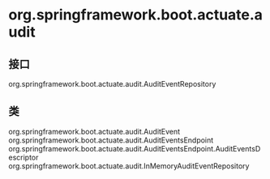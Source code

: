 # org.springframework.boot.actuate.audit

## 接口

org.springframework.boot.actuate.audit.AuditEventRepository

## 类

org.springframework.boot.actuate.audit.AuditEvent
org.springframework.boot.actuate.audit.AuditEventsEndpoint
org.springframework.boot.actuate.audit.AuditEventsEndpoint.AuditEventsDescriptor
org.springframework.boot.actuate.audit.InMemoryAuditEventRepository




